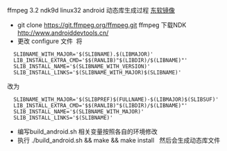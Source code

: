 ffmpeg 3.2 ndk9d linux32  android 动态库生成过程 [东软镜像](http://mirrors.neusoft.edu.cn/)<br> 

* git clone https://git.ffmpeg.org/ffmpeg.git ffmpeg 下载NDK  http://www.androiddevtools.cn/ 
* 更改 configure 文件
  将
  
```
  SLIBNAME_WITH_MAJOR='$(SLIBNAME).$(LIBMAJOR)'
  LIB_INSTALL_EXTRA_CMD='$$(RANLIB)"$(LIBDIR)/$(LIBNAME)"'
  SLIB_INSTALL_NAME='$(SLIBNAME_WITH_VERSION)'
  SLIB_INSTALL_LINKS='$(SLIBNAME_WITH_MAJOR)$(SLIBNAME)'
```

  改为
  
```
  SLIBNAME_WITH_MAJOR='$(SLIBPREF)$(FULLNAME)-$(LIBMAJOR)$(SLIBSUF)'
  LIB_INSTALL_EXTRA_CMD='$$(RANLIB)"$(LIBDIR)/$(LIBNAME)"'
  SLIB_INSTALL_NAME='$(SLIBNAME_WITH_MAJOR)'
  SLIB_INSTALL_LINKS='$(SLIBNAME)'   
```

* 编写build_android.sh 相关变量按照各自的环境修改
* 执行 ./build_android.sh && make && make install   然后会生成动态库文件
